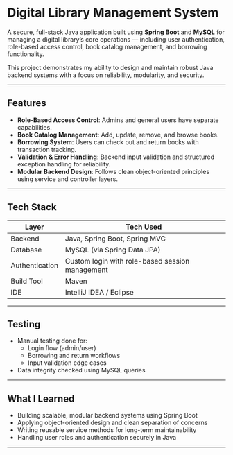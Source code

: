 # Digital Library Management System

A secure, full-stack Java application built using **Spring Boot** and **MySQL** for managing a digital library’s core operations — including user authentication, role-based access control, book catalog management, and borrowing functionality.

This project demonstrates my ability to design and maintain robust Java backend systems with a focus on reliability, modularity, and security.

---

## Features

-  **Role-Based Access Control**: Admins and general users have separate capabilities.
-  **Book Catalog Management**: Add, update, remove, and browse books.
-  **Borrowing System**: Users can check out and return books with transaction tracking.
-  **Validation & Error Handling**: Backend input validation and structured exception handling for reliability.
-  **Modular Backend Design**: Follows clean object-oriented principles using service and controller layers.

---

##  Tech Stack

| Layer        | Tech Used                  |
|--------------|----------------------------|
| Backend      | Java, Spring Boot, Spring MVC |
| Database     | MySQL (via Spring Data JPA) |
| Authentication | Custom login with role-based session management |
| Build Tool   | Maven                      |
| IDE          | IntelliJ IDEA / Eclipse    |

---

##  Testing

- Manual testing done for:
  - Login flow (admin/user)
  - Borrowing and return workflows
  - Input validation edge cases
- Data integrity checked using MySQL queries

---

##  What I Learned

- Building scalable, modular backend systems using Spring Boot
- Applying object-oriented design and clean separation of concerns
- Writing reusable service methods for long-term maintainability
- Handling user roles and authentication securely in Java

---


